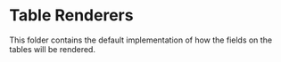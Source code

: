 # Table Renderers

This folder contains the default implementation of how the fields on the tables will be rendered.
